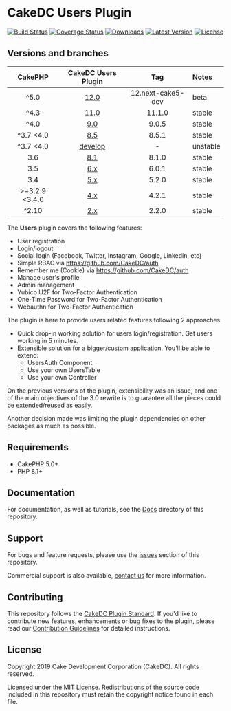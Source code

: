 CakeDC Users Plugin
===================

[![Build Status](https://img.shields.io/github/workflow/status/CakeDC/users/CI/master?style=flat-square)](https://github.com/CakeDC/users/actions?query=workflow%3ACI+branch%3Amaster)
[![Coverage Status](https://img.shields.io/codecov/c/gh/CakeDC/users.svg?style=flat-square)](https://codecov.io/gh/CakeDC/users)
[![Downloads](https://poser.pugx.org/CakeDC/users/d/total.png)](https://packagist.org/packages/CakeDC/users)
[![Latest Version](https://poser.pugx.org/CakeDC/users/v/stable.png)](https://packagist.org/packages/CakeDC/users)
[![License](https://poser.pugx.org/CakeDC/users/license.svg)](https://packagist.org/packages/CakeDC/users)

Versions and branches
---------------------

| CakePHP | CakeDC Users Plugin | Tag   | Notes |
| :-------------: | :------------------------: | :--:  | :---- |
| ^5.0            | [12.0](https://github.com/cakedc/users/tree/12.next-cake5)                      | 12.next-cake5-dev | beta |
| ^4.3            | [11.0](https://github.com/cakedc/users/tree/11.next-cake4)              | 11.1.0 | stable |
| ^4.0            | [9.0](https://github.com/cakedc/users/tree/9.next)                      | 9.0.5 | stable |
| ^3.7  <4.0      | [8.5](https://github.com/cakedc/users/tree/8.next)                      | 8.5.1 | stable |
| ^3.7  <4.0      | [develop](https://github.com/cakedc/users/tree/develop)                 | - | unstable |
| 3.6             | [8.1](https://github.com/cakedc/users/tree/8.1.0)        | 8.1.0 | stable   |
| 3.5             | [6.x](https://github.com/cakedc/users/tree/6.x)          | 6.0.1 | stable   |
| 3.4             | [5.x](https://github.com/cakedc/users/tree/5.x)          | 5.2.0 | stable   |
| >=3.2.9 <3.4.0  | [4.x](https://github.com/cakedc/users/tree/4.x)          | 4.2.1 | stable   |
| ^2.10           | [2.x](https://github.com/cakedc/users/tree/2.x)          | 2.2.0 |stable    |

The  **Users** plugin covers the following features:

* User registration
* Login/logout
* Social login (Facebook, Twitter, Instagram, Google, Linkedin, etc)
* Simple RBAC via https://github.com/CakeDC/auth
* Remember me (Cookie) via https://github.com/CakeDC/auth
* Manage user's profile
* Admin management
* Yubico U2F for Two-Factor Authentication
* One-Time Password for Two-Factor Authentication
* Webauthn for Two-Factor Authentication

The plugin is here to provide users related features following 2 approaches:

* Quick drop-in working solution for users login/registration. Get users working in 5 minutes.
* Extensible solution for a bigger/custom application. You'll be able to extend:
  * UsersAuth Component
  * Use your own UsersTable
  * Use your own Controller

On the previous versions of the plugin, extensibility was an issue, and one of the main
objectives of the 3.0 rewrite is to guarantee all the pieces could be extended/reused as
easily.

Another decision made was limiting the plugin dependencies on other packages as much as possible.

Requirements
------------

* CakePHP 5.0+
* PHP 8.1+

Documentation
-------------

For documentation, as well as tutorials, see the [Docs](Docs/Home.md) directory of this repository.

Support
-------

For bugs and feature requests, please use the [issues](https://github.com/CakeDC/users/issues) section of this repository.

Commercial support is also available, [contact us](https://www.cakedc.com/contact) for more information.

Contributing
------------

This repository follows the [CakeDC Plugin Standard](https://www.cakedc.com/plugin-standard). If you'd like to contribute new features, enhancements or bug fixes to the plugin, please read our [Contribution Guidelines](https://www.cakedc.com/contribution-guidelines) for detailed instructions.

License
-------

Copyright 2019 Cake Development Corporation (CakeDC). All rights reserved.

Licensed under the [MIT](http://www.opensource.org/licenses/mit-license.php) License. Redistributions of the source code included in this repository must retain the copyright notice found in each file.
